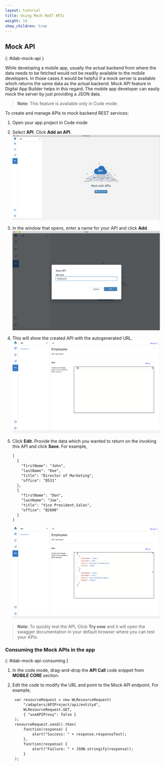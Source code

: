 ```yaml
---
layout: tutorial
title: Using Mock ReST APIs
weight: 14
show_children: true
---
```

<!-- NLS_CHARSET=UTF-8 -->

## Mock API
{: #dab-mock-api }

While developing a mobile app, usually the actual backend from where the data needs to be fetched would not be readily available to the mobile developers. In those cases it would be helpful if a mock server is available which returns the same data as the actual backend. Mock API feature in Digital App Builder helps in this regard. The mobile app developer can easily mock the server by just providing a JSON data.

>**Note**: This feature is available only in Code mode.

To create and manage APIs to mock backend REST services:

1. Open your app project in Code mode 
2. Select **API**. Click **Add an API**.
    ![Mock API](dab-mock-api.png)

3. In the window that opens, enter a name for your API and click **Add**.
    ![Mock API add](dab-new-mock-api.png)

4. This will show the created API with the autogenerated URL. 
    ![Mock API jason](dab-new-mock-api-jason.png)

5. Click **Edit**. Provide the data which you wanted to return on the invoking this API and click **Save**. For example, 

    ```
    [
      {
        "firstName": "John",
        "lastName": "Doe",
        "title": "Director of Marketing",
        "office": "D531"
      },
      {
        "firstName": "Don",
        "lastName": "Joe",
        "title": "Vice President,Sales",
        "office": "B2600"
      }
    ]
    ```

    ![Mock API jason sample](dab-exp-moc-api.png)

>**Note**: To quickly test the API, Click **Try now** and it will open the swagger documentation in your default browser where you can test your APIs.

### Consuming the Mock APIs in the app
{: #dab-mock-api-consuming }

1. In the code mode, drag-and-drop the **API Call** code snippet from **MOBILE CORE** section.
2. Edit the code to modify the URL and point to the Mock API endpoint. For example,

    ```
     var resourceRequest = new WLResourceRequest(
         "/adapters/APIProject/api/entity4",
         WLResourceRequest.GET,
         { "useAPIProxy": false }
     );
     resourceRequest.send().then(
         function(response) {
             alert("Success: " + response.responseText);
         },
         function(response) {
             alert("Failure: " + JSON.stringify(response));
         }
     );
    ```
 